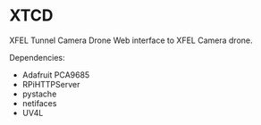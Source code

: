 # XTCD

XFEL Tunnel Camera Drone
Web interface to XFEL Camera drone.

Dependencies:

- Adafruit PCA9685
- RPiHTTPServer
- pystache
- netifaces
- UV4L

